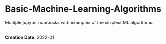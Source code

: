 # Basic-Machine-Learning-Algorithms
Multiple jupyter notebooks with examples of the simplest ML algorithms.

<br>
<strong>Creation Date</strong>: 2022-01
